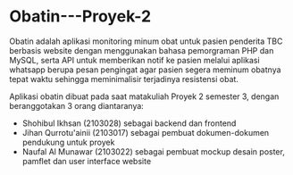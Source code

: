# Obatin---Proyek-2
Obatin adalah aplikasi monitoring minum obat untuk pasien penderita TBC berbasis website dengan menggunakan bahasa pemorgraman PHP dan MySQL, serta API untuk memberikan notif ke pasien melalui aplikasi whatsapp berupa pesan pengingat agar pasien segera meminum obatnya tepat waktu sehingga meminimalisir terjadinya resistensi obat.

Aplikasi obatin dibuat pada saat matakuliah Proyek 2 semester 3, dengan beranggotakan 3 orang diantaranya:
- Shohibul Ikhsan (2103028) sebagai backend dan frontend
- Jihan Qurrotu'ainii (2103017) sebagai pembuat dokumen-dokumen pendukung untuk proyek
- Naufal Al Munawar (2103022) sebagai pembuat mockup desain poster, pamflet dan user interface website
